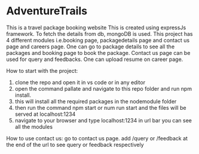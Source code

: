 # AdventureTrails
This is a travel package booking website
This is created using expressJs framework. To fetch the details from db, mongoDB is used.
This project has 4 different modules i.e.booking page, packagedetails page and contact us page and careers page.
One can go to package details to see all the packages and booking page to book the package.
Contact us page can be used for query and feedbacks.
One can upload resume on career page.

How to start with the project:
  1. clone the repo and open it in vs code or in any editor
 2. open the command pallate and navigate to this repo folder and run npm install.
3. this will install all the required packages in the nodemodule folder
4. then run the command npm start or num run start
and the files will be served at localhost:1234
5. navigate to your browser and type localhost:1234 in url bar
you can see all the modules

How to use contact us:
go to contact us page.
add /query or /feedback at the end of the url to see query or feedback respectively




